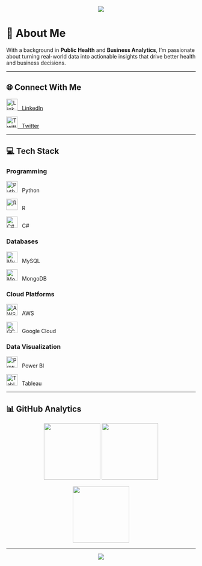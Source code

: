 <!-- Header Banner -->
<p align="center">
  <img src="https://capsule-render.vercel.app/api?type=waving&color=0:0077B5,100:00CFFF&height=150&section=header&text=Meron%20Kifle&fontColor=ffffff&fontSize=40&animation=fadeIn&fontAlignY=35" />
</p>

# 👋 About Me  
With a background in **Public Health** and **Business Analytics**, I’m passionate about turning real-world data into actionable insights that drive better health and business decisions.  

---

## 🌐 Connect With Me
<p>
  <a href="https://linkedin.com/in/meronmkifle">
    <img src="https://skillicons.dev/icons?i=linkedin" height="30" alt="LinkedIn"/>
    &nbsp; LinkedIn
  </a>
</p>
<p>
  <a href="https://twitter.com/MeronMKifle">
    <img src="https://skillicons.dev/icons?i=twitter" height="30" alt="Twitter"/>
    &nbsp; Twitter
  </a>
</p>

---

## 💻 Tech Stack  

### Programming  
<p>
  <img src="https://skillicons.dev/icons?i=python" height="30" alt="Python"/> &nbsp; Python
</p>
<p>
  <img src="https://skillicons.dev/icons?i=r" height="30" alt="R"/> &nbsp; R
</p>
<p>
  <img src="https://skillicons.dev/icons?i=cs" height="30" alt="C#"/> &nbsp; C#
</p>

### Databases  
<p>
  <img src="https://skillicons.dev/icons?i=mysql" height="30" alt="MySQL"/> &nbsp; MySQL
</p>
<p>
  <img src="https://skillicons.dev/icons?i=mongodb" height="30" alt="MongoDB"/> &nbsp; MongoDB
</p>

### Cloud Platforms  
<p>
  <img src="https://skillicons.dev/icons?i=aws" height="30" alt="AWS"/> &nbsp; AWS
</p>
<p>
  <img src="https://skillicons.dev/icons?i=gcp" height="30" alt="GCP"/> &nbsp; Google Cloud
</p>

### Data Visualization  
<p>
  <img src="https://upload.wikimedia.org/wikipedia/commons/c/cf/New_Power_BI_Logo.svg" height="30" alt="Power BI"/> &nbsp; Power BI
</p>
<p>
  <img src="https://cdn.worldvectorlogo.com/logos/tableau-software.svg" height="30" alt="Tableau"/> &nbsp; Tableau
</p>

---

## 📊 GitHub Analytics
<p align="center">
  <img src="https://github-readme-stats.vercel.app/api?username=meronmkifle&theme=tokyonight&show_icons=true&hide_border=true" height="150" />
  <img src="https://github-readme-streak-stats.herokuapp.com/?user=meronmkifle&theme=tokyonight&hide_border=true" height="150" />
</p>
<p align="center">
  <img src="https://github-readme-stats.vercel.app/api/top-langs/?username=meronmkifle&layout=compact&theme=tokyonight&hide_border=true" height="150" />
</p>

---

<!-- Footer Banner -->
<p align="center">
  <img src="https://capsule-render.vercel.app/api?type=waving&color=0:0077B5,100:00CFFF&height=120&section=footer"/>
</p>
